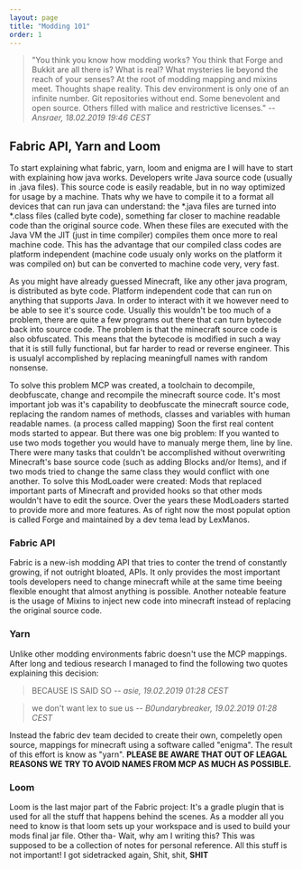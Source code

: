 ```yaml
---
layout: page
title: "Modding 101"
order: 1
---
```

> "You think you know how modding works? You think that Forge and Bukkit are all there is? What is real? What mysteries lie beyond the reach of your senses? At the root of modding mapping and mixins meet. Thoughts shape reality. This dev environment is only one of an infinite number. Git repositories without end. Some benevolent and open source. Others filled with malice and restrictive licenses."
> -- <cite>Ansraer, 18.02.2019 19:46 CEST</cite>

## Fabric API, Yarn and Loom

To start explaining what fabric, yarn, loom and enigma are I will have to start with explaining how java works. Developers write Java source code (usually in .java files). This source code is easily readable, but in no way optimized for usage by a machine. Thats why we have to compile it to a format all devices that can run java can understand: the *.java files are turned into *.class files (called byte code), something far closer to machine readable code than the original source code. When these files are executed with the Java VM the JIT (just in time compiler) compiles them once more to real machine code. This has the advantage that our compiled class codes are platform independent (machine code usualy only works on the platform it was compiled on) but can be converted to machine code very, very fast.

As you might have already guessed Minecraft, like any other java program, is distributed as byte code. Platform independent code that can run on anything that supports Java. In order to interact with it we however need to be able to see it's source code. Usually this wouldn't be too much of a problem, there are quite a few programs out there that can turn bytecode back into source code. The problem is that the minecraft source code is also obfuscated. This means that the bytecode is modified in such a way that it is still fully functional, but far harder to read or reverse engineer. This is usualyl accomplished by replacing meaningfull names with random nonsense.

To solve this problem MCP was created, a toolchain to decompile, deobfuscate, change and recompile the minecraft source code. It's most important job was it's capability to deobfuscate the minecraft source code, replacing the random names of methods, classes and variables with human readable names. (a process called mapping) Soon the first real content mods started to appear. But there was one big problem: If you wanted to use two mods together you would have to manualy merge them, line by line. There were many tasks that couldn't be accomplished without overwriting Minecraft's base source code (such as adding Blocks and/or Items), and if two mods tried to change the same class they would conflict with one another. To solve this ModLoader were created: Mods that replaced important parts of Minecraft and provided hooks so that other mods wouldn't have to edit the source. Over the years these ModLoaders started to provide more and more features. As of right now the most populat option is called Forge and maintained by a dev tema lead by LexManos.

### Fabric API

Fabric is a new-ish modding API that tries to conter the trend of constantly growing, if not outright bloated, APIs. It only provides the most important tools developers need to change minecraft while at the same time beeing flexible enought that almost anything is possible. Another noteable feature is the usage of Mixins to inject new code into minecraft instead of replacing the original source code.


### Yarn

Unlike other modding environments fabric doesn't use the MCP mappings. After long and tedious research I managed to find the following two quotes explaining this decision:
> BECAUSE IS SAID SO
> -- <cite>asie, 19.02.2019 01:28 CEST</cite>

> we don't want lex to sue us
> -- <cite>B0undarybreaker, 19.02.2019 01:28 CEST</cite>

Instead the fabric dev team decided to create their own, compeletly open source, mappings for minecraft using a software called "enigma". The result of this effort is know as "yarn". **PLEASE BE AWARE THAT OUT OF LEAGAL REASONS WE TRY TO AVOID NAMES FROM MCP AS MUCH AS POSSIBLE.**

### Loom
Loom is the last major part of the Fabric project: It's a gradle plugin that is used for all the stuff that happens behind the scenes. As a modder all you need to know is that loom sets up your workspace and is used to build your mods final jar file. Other tha- Wait, why am I writing this? This was supposed to be a collection of notes for personal reference. All this stuff is not important! I got sidetracked again, Shit, shit, **SHIT**